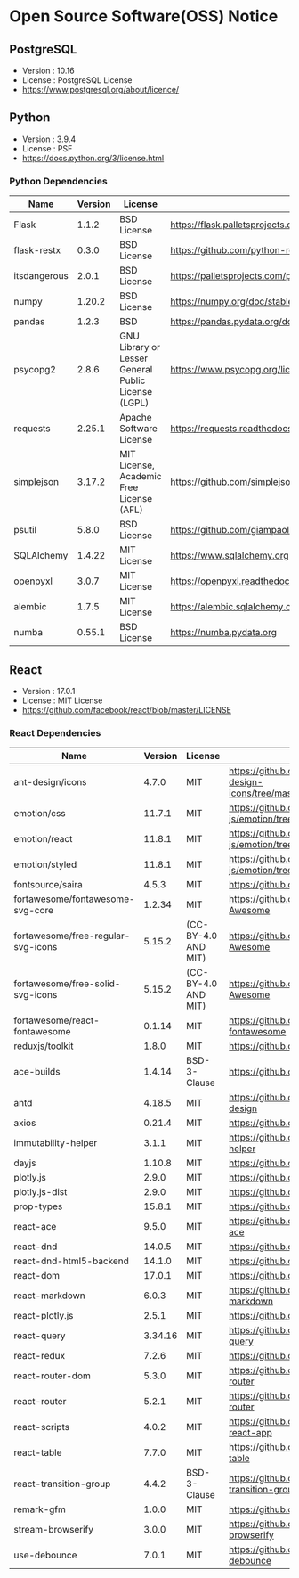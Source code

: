# Open Source Software(OSS) Notice

## PostgreSQL
- Version : 10.16
- License : PostgreSQL License
- https://www.postgresql.org/about/licence/

## Python
- Version : 3.9.4
- License : PSF
- https://docs.python.org/3/license.html


### Python Dependencies
| Name            | Version   | License                                             | URL                                         |
|-----------------|-----------|-----------------------------------------------------|---------------------------------------------|
| Flask           | 1.1.2     | BSD License                                         | https://flask.palletsprojects.com/en/1.1.x/license/ |
| flask-restx     | 0.3.0     | BSD License                                         | https://github.com/python-restx/flask-restx/blob/master/LICENSE|
| itsdangerous    | 2.0.1     | BSD License                                         | https://palletsprojects.com/p/itsdangerous/ |
| numpy           | 1.20.2    | BSD License                                         | https://numpy.org/doc/stable/license.html   |
| pandas          | 1.2.3     | BSD                                                 | https://pandas.pydata.org/docs/getting_started/overview.html|
| psycopg2        | 2.8.6     | GNU Library or Lesser General Public License (LGPL) | https://www.psycopg.org/license/            |
| requests        | 2.25.1    | Apache Software License                             | https://requests.readthedocs.io             |
| simplejson      | 3.17.2    | MIT License, Academic Free License (AFL)            | https://github.com/simplejson/simplejson/blob/master/LICENSE.txt|
| psutil          | 5.8.0     | BSD License                                         | https://github.com/giampaolo/psutil         |
| SQLAlchemy      | 1.4.22    | MIT License                                         | https://www.sqlalchemy.org                    |
| openpyxl        | 3.0.7     | MIT License                                         | https://openpyxl.readthedocs.io               |
| alembic         | 1.7.5     | MIT License                                         | https://alembic.sqlalchemy.org                |
| numba           | 0.55.1    | BSD License                                         | https://numba.pydata.org                      |

## React
- Version : 17.0.1
- License : MIT License
- https://github.com/facebook/react/blob/master/LICENSE

### React Dependencies
| Name              | Version   | License                           | URL                                         |
|-------------------|-----------|-----------------------------------|---------------------------------------------|
| ant-design/icons  | 4.7.0	    | MIT       	                    | https://github.com/ant-design/ant-design-icons/tree/master/packages/icons-react|
| emotion/css	    | 11.7.1    | MIT	                            | https://github.com/emotion-js/emotion/tree/master/packages/css|
| emotion/react 	| 11.8.1    | MIT	                            | https://github.com/emotion-js/emotion/tree/main/packages/react|
| emotion/styled    | 11.8.1    | MIT	                            | https://github.com/emotion-js/emotion/tree/main/packages/styled|
| fontsource/saira	                | 4.5.3	| MIT	                | https://github.com/fontsource/fontsource|
| fortawesome/fontawesome-svg-core  | 1.2.34| MIT               	| https://github.com/FortAwesome/Font-Awesome|
| fortawesome/free-regular-svg-icons| 5.15.2| (CC-BY-4.0 AND MIT)	| https://github.com/FortAwesome/Font-Awesome|
| fortawesome/free-solid-svg-icons	| 5.15.2| (CC-BY-4.0 AND MIT)	| https://github.com/FortAwesome/Font-Awesome|
| fortawesome/react-fontawesome	    | 0.1.14| MIT	                | https://github.com/FortAwesome/react-fontawesome|
| reduxjs/toolkit   | 1.8.0     | MIT	                            | https://github.com/reduxjs/redux-toolkit|
| ace-builds        | 1.4.14    | BSD-3-Clause                      | https://github.com/ajaxorg/ace-builds|
| antd	            | 4.18.5    | MIT	                            | https://github.com/ant-design/ant-design|
| axios	            | 0.21.4    | MIT	                            | https://github.com/axios/axios|
| immutability-helper               | 3.1.1 | MIT                   | https://github.com/kolodny/immutability-helper|
| dayjs 	        | 1.10.8    | MIT	                            | https://github.com/iamkun/dayjs|
| plotly.js         | 2.9.0    | MIT	                            | https://github.com/plotly/plotly.js|
| plotly.js-dist    | 2.9.0     | MIT                               | https://github.com/plotly/plotly.js|
| prop-types        | 15.8.1    | MIT	                            | https://github.com/facebook/prop-types|
| react-ace         | 9.5.0     | MIT                               | https://github.com/securingsincity/react-ace|
| react-dnd         | 14.0.5    | MIT                               | https://github.com/react-dnd/react-dnd|
| react-dnd-html5-backend           | 14.1.0| MIT                   | https://github.com/react-dnd/react-dnd|
| react-dom	        | 17.0.1    | MIT	                            | https://github.com/facebook/react|
| react-markdown    | 6.0.3     | MIT	                            | https://github.com/remarkjs/react-markdown|
| react-plotly.js   | 2.5.1     | MIT	                            | https://github.com/plotly/react-plotly.js|
| react-query       | 3.34.16   | MIT	                            | https://github.com/tannerlinsley/react-query|
| react-redux	    | 7.2.6     | MIT	                            | https://github.com/reduxjs/react-redux|
| react-router-dom  | 5.3.0     | MIT	                            | https://github.com/ReactTraining/react-router|
| react-router	    | 5.2.1     | MIT	                            | https://github.com/ReactTraining/react-router|
| react-scripts     | 4.0.2     | MIT	                            | https://github.com/facebook/create-react-app|
| react-table       | 7.7.0     | MIT	                            | https://github.com/tannerlinsley/react-table|
| react-transition-group            | 4.4.2	| BSD-3-Clause	        | https://github.com/reactjs/react-transition-group|
| remark-gfm	    | 1.0.0	    | MIT	                            | https://github.com/remarkjs/remark-gfm|
| stream-browserify | 3.0.0     | MIT                               | https://github.com/browserify/stream-browserify|
| use-debounce      | 7.0.1     | MIT                               | https://github.com/xnimorz/use-debounce|
